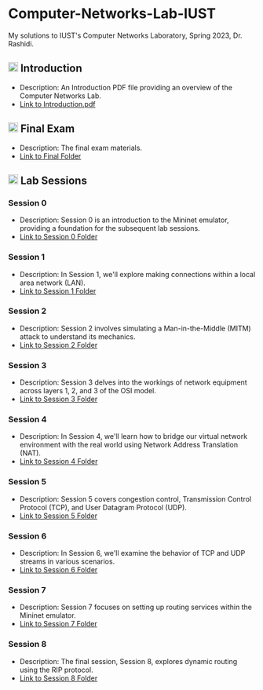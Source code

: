 # Computer-Networks-Lab-IUST
My solutions to IUST's Computer Networks Laboratory, Spring 2023, Dr. Rashidi.

## <img width="20" height="20" src="https://img.icons8.com/external-kiranshastry-lineal-kiranshastry/64/41b883/external-idea-advertising-kiranshastry-lineal-kiranshastry-3.png" alt="introduction"/> Introduction
- Description: An Introduction PDF file providing an overview of the Computer Networks Lab.
- [Link to Introduction.pdf](https://github.com/lelnazrezaeel/Computer-Networks-Lab-IUST/blob/main/Installation.pdf)

## <img width="20" height="20" src="https://img.icons8.com/wired/64/41b883/test-passed.png" alt="test-passed"/> Final Exam
- Description: The final exam materials.
- [Link to Final Folder](https://github.com/lelnazrezaeel/Computer-Networks-Lab-IUST/blob/main/Final)

## <img width="20" height="20" src="https://img.icons8.com/ios/50/41b883/homework.png" alt="homework"/> Lab Sessions
### Session 0
- Description: Session 0 is an introduction to the Mininet emulator, providing a foundation for the subsequent lab sessions.
- [Link to Session 0 Folder](https://github.com/lelnazrezaeel/Computer-Networks-Lab-IUST/tree/main/Session0)

### Session 1
- Description: In Session 1, we'll explore making connections within a local area network (LAN).
- [Link to Session 1 Folder](https://github.com/lelnazrezaeel/Computer-Networks-Lab-IUST/tree/main/Session1)

### Session 2
- Description: Session 2 involves simulating a Man-in-the-Middle (MITM) attack to understand its mechanics.
- [Link to Session 2 Folder](https://github.com/lelnazrezaeel/Computer-Networks-Lab-IUST/tree/main/Session2)

### Session 3
- Description: Session 3 delves into the workings of network equipment across layers 1, 2, and 3 of the OSI model.
- [Link to Session 3 Folder](https://github.com/lelnazrezaeel/Computer-Networks-Lab-IUST/tree/main/Session3)

### Session 4
- Description: In Session 4, we'll learn how to bridge our virtual network environment with the real world using Network Address Translation (NAT).
- [Link to Session 4 Folder](https://github.com/lelnazrezaeel/Computer-Networks-Lab-IUST/tree/main/Session4)

### Session 5
- Description: Session 5 covers congestion control, Transmission Control Protocol (TCP), and User Datagram Protocol (UDP).
- [Link to Session 5 Folder](https://github.com/lelnazrezaeel/Computer-Networks-Lab-IUST/tree/main/Session5)

### Session 6
- Description: In Session 6, we'll examine the behavior of TCP and UDP streams in various scenarios.
- [Link to Session 6 Folder](https://github.com/lelnazrezaeel/Computer-Networks-Lab-IUST/tree/main/Session6)

### Session 7
- Description: Session 7 focuses on setting up routing services within the Mininet emulator.
- [Link to Session 7 Folder](https://github.com/lelnazrezaeel/Computer-Networks-Lab-IUST/tree/main/Session7)

### Session 8
- Description: The final session, Session 8, explores dynamic routing using the RIP protocol.
- [Link to Session 8 Folder](https://github.com/lelnazrezaeel/Computer-Networks-Lab-IUST/tree/main/Session8)
